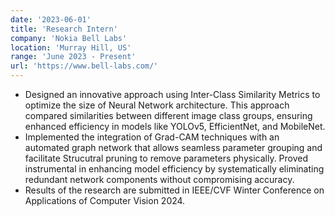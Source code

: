 ```yaml
---
date: '2023-06-01'
title: 'Research Intern'
company: 'Nokia Bell Labs'
location: 'Murray Hill, US'
range: 'June 2023 - Present'
url: 'https://www.bell-labs.com/'
---
```


- Designed an innovative approach using Inter-Class Similarity Metrics to optimize the size of Neural Network architecture. This approach compared similarities between different image class groups, ensuring enhanced efficiency in models like YOLOv5, EfficientNet, and MobileNet.
- Implemented the integration of Grad-CAM techniques with an automated graph network that allows seamless parameter grouping and facilitate Strucutral pruning to remove parameters physically. Proved instrumental in enhancing model efficiency by systematically eliminating redundant network components without compromising accuracy.
- Results of the research are submitted in IEEE/CVF Winter Conference on Applications of Computer Vision 2024.
